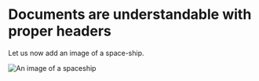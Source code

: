 # Documents are understandable with proper headers
Let us now add an image of a space-ship.

![An image of a spaceship](https://stablediffusionweb.com/image/3256652-spaceship-bridge-view-from-earth-orbit)
